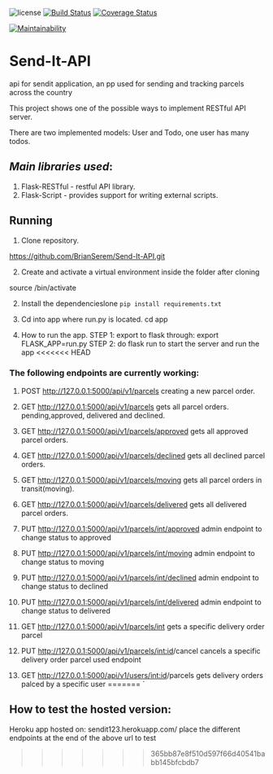 ![license](https://img.shields.io/github/license/mashape/apistatus.svg)
[![Build Status](https://travis-ci.com/BrianSerem/Send-It-API.svg?branch=develop)](https://travis-ci.com/BrianSerem/Send-It-API)
[![Coverage Status](https://coveralls.io/repos/github/BrianSerem/Send-It-API/badge.svg?branch=develop)](https://coveralls.io/github/BrianSerem/Send-It-API?branch=develop)

[![Maintainability](https://api.codeclimate.com/v1/badges/609b635d8231deaa3689/maintainability)](https://codeclimate.com/github/BrianSerem/Send-It-API/maintainability)
# Send-It-API
api for sendit application, an pp used for sending and tracking parcels across the country

This project shows one of the possible ways to implement RESTful API server.

There are two implemented models: User and Todo, one user has many todos.

## _Main libraries used_:

1. Flask-RESTful - restful API library.
2. Flask-Script - provides support for writing external scripts.



## Running 

1. Clone repository.

https://github.com/BrianSerem/Send-It-API.git

2. Create and activate a virtual environment inside the folder after cloning

source  <environmentname>/bin/activate

2. Install the dependencieslone 
	`pip install requirements.txt`
 
3. Cd into app where run.py is located.
cd app
  

4. How to run the app.
STEP 1: export to flask through: export FLASK_APP=run.py 
STEP 2: do flask run to start the server and run the app
<<<<<<< HEAD
	
### The following endpoints are currently working:
1. POST http://127.0.0.1:5000/api/v1/parcels
 creating a new parcel order. 

2. GET http://127.0.0.1:5000/api/v1/parcels
 gets all parcel orders. pending,approved, delivered and declined.

3. GET http://127.0.0.1:5000/api/v1/parcels/approved
 gets all approved parcel orders.

4. GET http://127.0.0.1:5000/api/v1/parcels/declined
 gets all declined parcel orders.

5. GET http://127.0.0.1:5000/api/v1/parcels/moving
 gets all  parcel orders in transit(moving).

6. GET http://127.0.0.1:5000/api/v1/parcels/delivered
 gets all delivered parcel orders.

7. PUT http://127.0.0.1:5000/api/v1/parcels/int/approved
 admin endpoint to change status to approved

8. PUT http://127.0.0.1:5000/api/v1/parcels/int/moving
 admin endpoint to change status to moving

9. PUT http://127.0.0.1:5000/api/v1/parcels/int/declined
 admin endpoint to change status to declined

10. PUT http://127.0.0.1:5000/api/v1/parcels/int/delivered
 admin endpoint to change status to delivered

11. GET http://127.0.0.1:5000/api/v1/parcels/int
  gets a specific delivery order parcel


12. PUT  http://127.0.0.1:5000/api/v1/parcels/<int:id>/cancel
  cancels  a specific delivery order parcel
  used endpoint

13. GET http://127.0.0.1:5000/api/v1/users/<int:id>/parcels
  gets delivery orders palced by a specific user
=======
	`
## How to test the hosted version:
Heroku app hosted on: sendit123.herokuapp.com/
place the different endpoints at the end of the above url to test
>>>>>>> 365bb87e8f510d597f66d40541babb145bfcbdb7
